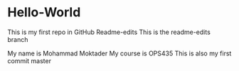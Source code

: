 # Hello-World
This is my first repo in GitHub
 Readme-edits
This is the readme-edits branch


My name is Mohammad Moktader
My course is OPS435
This is also my first commit
 master
